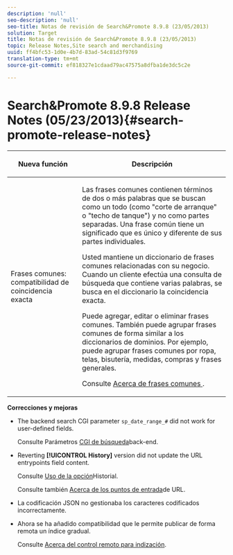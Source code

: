 ```yaml
---
description: 'null'
seo-description: 'null'
seo-title: Notas de revisión de Search&Promote 8.9.8 (23/05/2013)
solution: Target
title: Notas de revisión de Search&Promote 8.9.8 (23/05/2013)
topic: Release Notes,Site search and merchandising
uuid: ff4bfc53-1d0e-4b7d-83ad-54c81d3f9769
translation-type: tm+mt
source-git-commit: ef818327e1cdaad79ac47575a8dfba1de3dc5c2e

---
```



# Search&amp;Promote 8.9.8 Release Notes (05/23/2013){#search-promote-release-notes}

<table> 
 <thead> 
  <tr> 
   <th colname="col1" class="entry"> <p>Nueva función </p> </th> 
   <th colname="col2" class="entry"> <p>Descripción </p> </th> 
  </tr> 
 </thead>
 <tbody> 
  <tr> 
   <td colname="col1"> <p> Frases comunes: compatibilidad de coincidencia exacta </p> </td> 
   <td colname="col2"> <p> Las frases comunes contienen términos de dos o más palabras que se buscan como un todo (como "corte de arranque" o "techo de tanque") y no como partes separadas. Una frase común tiene un significado que es único y diferente de sus partes individuales. </p> <p> Usted mantiene un diccionario de frases comunes relacionadas con su negocio. Cuando un cliente efectúa una consulta de búsqueda que contiene varias palabras, se busca en el diccionario la coincidencia exacta.  </p> <p>Puede agregar, editar o eliminar frases comunes. También puede agrupar frases comunes de forma similar a los diccionarios de dominios. Por ejemplo, puede agrupar frases comunes por ropa, telas, bisutería, medidas, compras y frases generales. </p> <p>Consulte <a href="../c-about-linguistics-menu/c-about-common-phrases.md#concept_4946E53586DF492EAEB1B7F757FD440F" format="dita" scope="local"> Acerca de frases comunes </a>. </p> </td> 
  </tr> 
 </tbody> 
</table>

**Correcciones y mejoras**

* The backend search CGI parameter `sp_date_range_#` did not work for user-defined fields.

   Consulte Parámetros [CGI de búsqueda](../c-appendices/c-cgiparameters.md#reference_582E85C3886740C98FE88CA9DF7918E8)back-end.

* Reverting **[!UICONTROL History]** version did not update the URL entrypoints field content.

   Consulte [Uso de la opción](../t-using-the-history-option.md#task_70DD3F87A67242BBBD2CB27156F43002)Historial.

   Consulte también [Acerca de los puntos de entrada](../c-about-settings-menu/c-about-crawling-menu.md#concept_5D857E3B5C124E85BC0B5AE77A509573)de URL.

* La codificación JSON no gestionaba los caracteres codificados incorrectamente.
* Ahora se ha añadido compatibilidad que le permite publicar de forma remota un índice gradual.

   Consulte [Acerca del control remoto para indización](../c-about-index-menu/c-about-remote-control-for-indexing.md#concept_C79B322190E84106A434E5C6D4A4118F).

